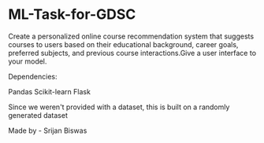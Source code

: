 # ML-Task-for-GDSC

Create a personalized online course recommendation system that suggests courses to users based on their educational background, career goals, preferred subjects, and previous course interactions.Give a user interface to your model.

Dependencies:

Pandas
Scikit-learn
Flask

Since we weren't provided with a dataset, this is built on a randomly generated dataset

Made by -
Srijan Biswas
